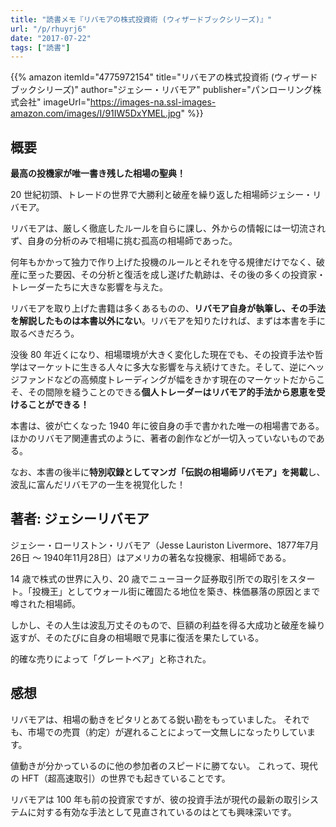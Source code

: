 ```yaml
---
title: "読書メモ『リバモアの株式投資術 (ウィザードブックシリーズ)』"
url: "/p/rhuyrj6"
date: "2017-07-22"
tags: ["読書"]
---
```


{{% amazon
  itemId="4775972154"
  title="リバモアの株式投資術 (ウィザードブックシリーズ)"
  author="ジェシー・リバモア"
  publisher="パンローリング株式会社"
  imageUrl="https://images-na.ssl-images-amazon.com/images/I/91IW5DxYMEL.jpg"
%}}


概要
----

**最高の投機家が唯一書き残した相場の聖典！**

20 世紀初頭、トレードの世界で大勝利と破産を繰り返した相場師ジェシー・リバモア。

リバモアは、厳しく徹底したルールを自らに課し、外からの情報には一切流されず、自身の分析のみで相場に挑む孤高の相場師であった。

何年もかかって独力で作り上げた投機のルールとそれを守る規律だけでなく、破産に至った要因、その分析と復活を成し遂げた軌跡は、その後の多くの投資家・トレーダーたちに大きな影響を与えた。

リバモアを取り上げた書籍は多くあるものの、**リバモア自身が執筆し、その手法を解説したものは本書以外にない**。リバモアを知りたければ、まずは本書を手に取るべきだろう。

没後 80 年近くになり、相場環境が大きく変化した現在でも、その投資手法や哲学はマーケットに生きる人々に多大な影響を与え続けてきた。そして、逆にヘッジファンドなどの高頻度トレーディングが幅をきかす現在のマーケットだからこそ、その間隙を縫うことのできる**個人トレーダーはリバモア的手法から恩恵を受けることができる！**

本書は、彼が亡くなった 1940 年に彼自身の手で書かれた唯一の相場書である。ほかのリバモア関連書式のように、著者の創作などが一切入っていないものである。

なお、本書の後半に**特別収録としてマンガ「伝説の相場師リバモア」を掲載**し、波乱に富んだリバモアの一生を視覚化した！


著者: ジェシーリバモア
----

ジェシー・ローリストン・リバモア（Jesse Lauriston Livermore、1877年7月26日 〜 1940年11月28日）はアメリカの著名な投機家、相場師である。

14 歳で株式の世界に入り、20 歳でニューヨーク証券取引所での取引をスタート。「投機王」としてウォール街に確固たる地位を築き、株価暴落の原因とまで噂された相場師。

しかし、その人生は波乱万丈そのもので、巨額の利益を得る大成功と破産を繰り返すが、そのたびに自身の相場眼で見事に復活を果たしている。

的確な売りによって「グレートベア」と称された。


感想
----

リバモアは、相場の動きをピタリとあてる鋭い勘をもっていました。
それでも、市場での売買（約定）が遅れることによって一文無しになったりしています。

値動きが分かっているのに他の参加者のスピードに勝てない。
これって、現代の HFT（超高速取引）の世界でも起きていることです。

リバモアは 100 年も前の投資家ですが、彼の投資手法が現代の最新の取引システムに対する有効な手法として見直されているのはとても興味深いです。

